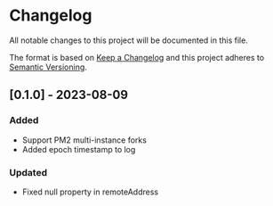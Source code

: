 # Changelog

All notable changes to this project will be documented in this file.

The format is based on [Keep a Changelog](https://keepachangelog.com/en/1.0.0) and this project adheres to [Semantic Versioning](https://semver.org/spec/v2.0.0.html).

## [0.1.0] - 2023-08-09

### Added

- Support PM2 multi-instance forks
- Added epoch timestamp to log

### Updated

- Fixed null property in remoteAddress

